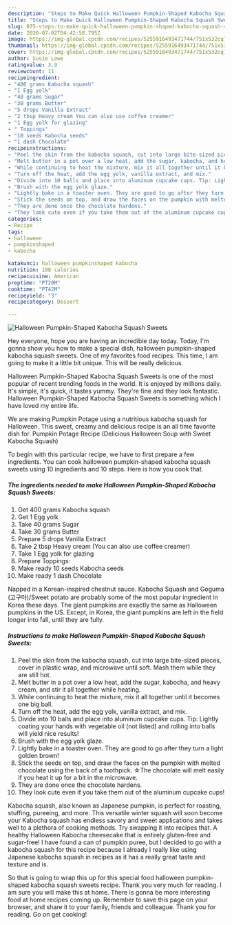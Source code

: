 ```yaml
---
description: "Steps to Make Quick Halloween Pumpkin-Shaped Kabocha Squash Sweets"
title: "Steps to Make Quick Halloween Pumpkin-Shaped Kabocha Squash Sweets"
slug: 975-steps-to-make-quick-halloween-pumpkin-shaped-kabocha-squash-sweets
date: 2020-07-02T04:42:58.795Z
image: https://img-global.cpcdn.com/recipes/5255916493471744/751x532cq70/halloween-pumpkin-shaped-kabocha-squash-sweets-recipe-main-photo.jpg
thumbnail: https://img-global.cpcdn.com/recipes/5255916493471744/751x532cq70/halloween-pumpkin-shaped-kabocha-squash-sweets-recipe-main-photo.jpg
cover: https://img-global.cpcdn.com/recipes/5255916493471744/751x532cq70/halloween-pumpkin-shaped-kabocha-squash-sweets-recipe-main-photo.jpg
author: Susie Lowe
ratingvalue: 3.9
reviewcount: 11
recipeingredient:
- "400 grams Kabocha squash"
- "1 Egg yolk"
- "40 grams Sugar"
- "30 grams Butter"
- "5 drops Vanilla Extract"
- "2 tbsp Heavy cream You can also use coffee creamer"
- "1 Egg yolk for glazing"
- " Toppings"
- "10 seeds Kabocha seeds"
- "1 dash Chocolate"
recipeinstructions:
- "Peel the skin from the kabocha squash, cut into large bite-sized pieces, cover in plastic wrap, and microwave until soft. Mash them while they are still hot."
- "Melt butter in a pot over a low heat, add the sugar, kabocha, and heavy cream, and stir it all together while heating."
- "While continuing to heat the mixture, mix it all together until it becomes one big ball."
- "Turn off the heat, add the egg yolk, vanilla extract, and mix."
- "Divide into 10 balls and place into aluminum cupcake cups. Tip: Lightly coating your hands with vegetable oil (not listed) and rolling into balls will yield nice results!"
- "Brush with the egg yolk glaze."
- "Lightly bake in a toaster oven. They are good to go after they turn a light golden brown!"
- "Stick the seeds on top, and draw the faces on the pumpkin with melted chocolate using the back of a toothpick. ☆The chocolate will melt easily if you heat it up for a bit in the microwave."
- "They are done once the chocolate hardens."
- "They look cute even if you take them out of the aluminum cupcake cups!"
categories:
- Recipe
tags:
- halloween
- pumpkinshaped
- kabocha

katakunci: halloween pumpkinshaped kabocha 
nutrition: 188 calories
recipecuisine: American
preptime: "PT20M"
cooktime: "PT42M"
recipeyield: "3"
recipecategory: Dessert

---
```



![Halloween Pumpkin-Shaped Kabocha Squash Sweets](https://img-global.cpcdn.com/recipes/5255916493471744/751x532cq70/halloween-pumpkin-shaped-kabocha-squash-sweets-recipe-main-photo.jpg)

Hey everyone, hope you are having an incredible day today. Today, I'm gonna show you how to make a special dish, halloween pumpkin-shaped kabocha squash sweets. One of my favorites food recipes. This time, I am going to make it a little bit unique. This will be really delicious.

Halloween Pumpkin-Shaped Kabocha Squash Sweets is one of the most popular of recent trending foods in the world. It is enjoyed by millions daily. It's simple, it's quick, it tastes yummy. They're fine and they look fantastic. Halloween Pumpkin-Shaped Kabocha Squash Sweets is something which I have loved my entire life.

We are making Pumpkin Potage using a nutritious kabocha squash for Halloween. This sweet, creamy and delicious recipe is an all time favorite dish for. Pumpkin Potage Recipe (Delicious Halloween Soup with Sweet Kabocha Squash)


To begin with this particular recipe, we have to first prepare a few ingredients. You can cook halloween pumpkin-shaped kabocha squash sweets using 10 ingredients and 10 steps. Here is how you cook that.

<!--inarticleads1-->

##### The ingredients needed to make Halloween Pumpkin-Shaped Kabocha Squash Sweets:

1. Get 400 grams Kabocha squash
1. Get 1 Egg yolk
1. Take 40 grams Sugar
1. Take 30 grams Butter
1. Prepare 5 drops Vanilla Extract
1. Take 2 tbsp Heavy cream (You can also use coffee creamer)
1. Take 1 Egg yolk for glazing
1. Prepare  Toppings:
1. Make ready 10 seeds Kabocha seeds
1. Make ready 1 dash Chocolate


Napped in a Korean-inspired chestnut sauce. Kabocha Squash and Goguma (고구마)/Sweet potato are probably some of the most popular ingredient in Korea these days. The giant pumpkins are exactly the same as Halloween pumpkins in the US. Except, in Korea, the giant pumpkins are left in the field longer into fall, until they are fully. 

<!--inarticleads2-->

##### Instructions to make Halloween Pumpkin-Shaped Kabocha Squash Sweets:

1. Peel the skin from the kabocha squash, cut into large bite-sized pieces, cover in plastic wrap, and microwave until soft. Mash them while they are still hot.
1. Melt butter in a pot over a low heat, add the sugar, kabocha, and heavy cream, and stir it all together while heating.
1. While continuing to heat the mixture, mix it all together until it becomes one big ball.
1. Turn off the heat, add the egg yolk, vanilla extract, and mix.
1. Divide into 10 balls and place into aluminum cupcake cups. Tip: Lightly coating your hands with vegetable oil (not listed) and rolling into balls will yield nice results!
1. Brush with the egg yolk glaze.
1. Lightly bake in a toaster oven. They are good to go after they turn a light golden brown!
1. Stick the seeds on top, and draw the faces on the pumpkin with melted chocolate using the back of a toothpick. ☆The chocolate will melt easily if you heat it up for a bit in the microwave.
1. They are done once the chocolate hardens.
1. They look cute even if you take them out of the aluminum cupcake cups!


Kabocha squash, also known as Japanese pumpkin, is perfect for roasting, stuffing, pureeing, and more. This versatile winter squash will soon become your Kabocha squash has endless savory and sweet applications and takes well to a plethora of cooking methods. Try swapping it into recipes that. A healthy Halloween Kabocha cheesecake that is entirely gluten-free and sugar-free! I have found a can of pumpkin puree, but I decided to go with a kabocha squash for this recipe because I already I really like using Japanese kabocha squash in recipes as it has a really great taste and texture and is. 

So that is going to wrap this up for this special food halloween pumpkin-shaped kabocha squash sweets recipe. Thank you very much for reading. I am sure you will make this at home. There is gonna be more interesting food at home recipes coming up. Remember to save this page on your browser, and share it to your family, friends and colleague. Thank you for reading. Go on get cooking!
